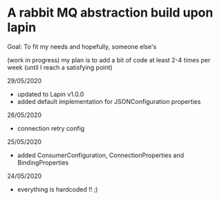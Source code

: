 # A rabbit MQ abstraction build upon lapin

Goal: To fit my needs and hopefully, someone else's

(work in progress) my plan is to add a bit of code at least 2-4 times per week (until I reach a satisfying point)

29/05/2020

* updated to Lapin v1.0.0
* added default implementation for JSONConfiguration properties

26/05/2020

* connection retry config

25/05/2020

* added ConsumerConfiguration, ConnectionProperties and BindingProperties

24/05/2020

* everything is hardcoded !! ;)
